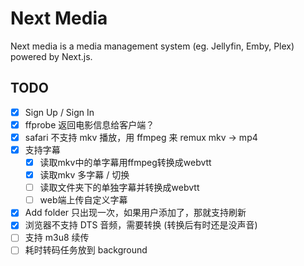 # Next Media

Next media is a media management system (eg. Jellyfin, Emby, Plex) powered by Next.js.

## TODO

- [x] Sign Up / Sign In
- [x] ffprobe 返回电影信息给客户端？
- [x] safari 不支持 mkv 播放，用 ffmpeg 来 remux mkv -> mp4
- [x] 支持字幕
    -[x] 读取mkv中的单字幕用ffmpeg转换成webvtt
    -[x] 读取mkv 多字幕 / 切换 
    -[ ] 读取文件夹下的单独字幕并转换成webvtt
    -[ ] web端上传自定义字幕
- [x] Add folder 只出现一次，如果用户添加了，那就支持刷新
- [x] 浏览器不支持 DTS 音频，需要转换 (转换后有时还是没声音)
- [ ] 支持 m3u8 续传
- [ ] 耗时转码任务放到 background
